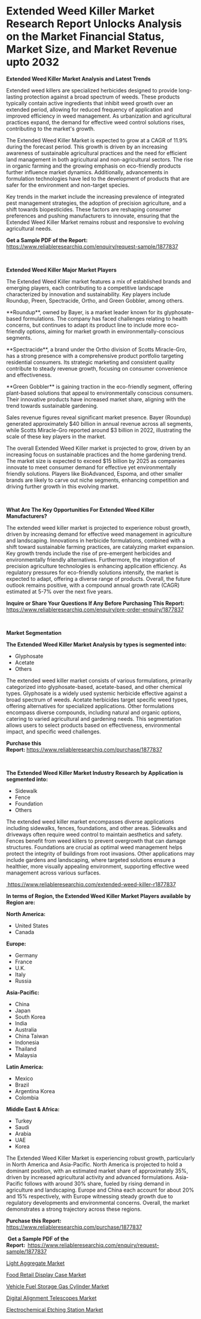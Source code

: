 <p><h1>Extended Weed Killer Market Research Report Unlocks Analysis on the Market Financial Status, Market Size, and Market Revenue upto 2032</h1></p><p><strong>Extended Weed Killer Market Analysis and Latest Trends</strong></p>
<p><p>Extended weed killers are specialized herbicides designed to provide long-lasting protection against a broad spectrum of weeds. These products typically contain active ingredients that inhibit weed growth over an extended period, allowing for reduced frequency of application and improved efficiency in weed management. As urbanization and agricultural practices expand, the demand for effective weed control solutions rises, contributing to the market's growth.</p><p>The Extended Weed Killer Market is expected to grow at a CAGR of 11.9% during the forecast period. This growth is driven by an increasing awareness of sustainable agricultural practices and the need for efficient land management in both agricultural and non-agricultural sectors. The rise in organic farming and the growing emphasis on eco-friendly products further influence market dynamics. Additionally, advancements in formulation technologies have led to the development of products that are safer for the environment and non-target species.</p><p>Key trends in the market include the increasing prevalence of integrated pest management strategies, the adoption of precision agriculture, and a shift towards biopesticides. These factors are reshaping consumer preferences and pushing manufacturers to innovate, ensuring that the Extended Weed Killer Market remains robust and responsive to evolving agricultural needs.</p></p>
<p><strong>Get a Sample PDF of the Report:&nbsp;</strong> <a href="https://www.reliableresearchiq.com/enquiry/request-sample/1877837?utm_campaign=3071&utm_medium=2&utm_source=Github&utm_content=ia&utm_term=02042025&utm_id=extended-weed-killer">https://www.reliableresearchiq.com/enquiry/request-sample/1877837</a></p>
<p>&nbsp;</p>
<p><strong>Extended Weed Killer Major Market Players</strong></p>
<p><p>The Extended Weed Killer market features a mix of established brands and emerging players, each contributing to a competitive landscape characterized by innovation and sustainability. Key players include Roundup, Preen, Spectracide, Ortho, and Green Gobbler, among others.</p><p>**Roundup**, owned by Bayer, is a market leader known for its glyphosate-based formulations. The company has faced challenges relating to health concerns, but continues to adapt its product line to include more eco-friendly options, aiming for market growth in environmentally-conscious segments.</p><p>**Spectracide**, a brand under the Ortho division of Scotts Miracle-Gro, has a strong presence with a comprehensive product portfolio targeting residential consumers. Its strategic marketing and consistent quality contribute to steady revenue growth, focusing on consumer convenience and effectiveness. </p><p>**Green Gobbler** is gaining traction in the eco-friendly segment, offering plant-based solutions that appeal to environmentally conscious consumers. Their innovative products have increased market share, aligning with the trend towards sustainable gardening.</p><p>Sales revenue figures reveal significant market presence. Bayer (Roundup) generated approximately $40 billion in annual revenue across all segments, while Scotts Miracle-Gro reported around $3 billion in 2022, illustrating the scale of these key players in the market. </p><p>The overall Extended Weed Killer market is projected to grow, driven by an increasing focus on sustainable practices and the home gardening trend. The market size is expected to exceed $15 billion by 2025 as companies innovate to meet consumer demand for effective yet environmentally friendly solutions. Players like BioAdvanced, Espoma, and other smaller brands are likely to carve out niche segments, enhancing competition and driving further growth in this evolving market.</p></p>
<p>&nbsp;</p>
<p><strong>What Are The Key Opportunities For Extended Weed Killer Manufacturers?</strong></p>
<p><p>The extended weed killer market is projected to experience robust growth, driven by increasing demand for effective weed management in agriculture and landscaping. Innovations in herbicide formulations, combined with a shift toward sustainable farming practices, are catalyzing market expansion. Key growth trends include the rise of pre-emergent herbicides and environmentally friendly alternatives. Furthermore, the integration of precision agriculture technologies is enhancing application efficiency. As regulatory pressures for eco-friendly solutions intensify, the market is expected to adapt, offering a diverse range of products. Overall, the future outlook remains positive, with a compound annual growth rate (CAGR) estimated at 5-7% over the next five years.</p></p>
<p><strong>Inquire or Share Your Questions If Any Before Purchasing This Report:</strong> <a href="https://www.reliableresearchiq.com/enquiry/pre-order-enquiry/1877837?utm_campaign=3071&utm_medium=2&utm_source=Github&utm_content=ia&utm_term=02042025&utm_id=extended-weed-killer">https://www.reliableresearchiq.com/enquiry/pre-order-enquiry/1877837</a></p>
<p>&nbsp;</p>
<p><strong>Market Segmentation</strong></p>
<p><strong>The Extended Weed Killer Market Analysis by types is segmented into:</strong></p>
<p><ul><li>Glyphosate</li><li>Acetate</li><li>Others</li></ul></p>
<p><p>The extended weed killer market consists of various formulations, primarily categorized into glyphosate-based, acetate-based, and other chemical types. Glyphosate is a widely used systemic herbicide effective against a broad spectrum of weeds. Acetate herbicides target specific weed types, offering alternatives for specialized applications. Other formulations encompass diverse compounds, including natural and organic options, catering to varied agricultural and gardening needs. This segmentation allows users to select products based on effectiveness, environmental impact, and specific weed challenges.</p></p>
<p><strong>Purchase this Report:&nbsp;</strong><a href="https://www.reliableresearchiq.com/purchase/1877837?utm_campaign=3071&utm_medium=2&utm_source=Github&utm_content=ia&utm_term=02042025&utm_id=extended-weed-killer">https://www.reliableresearchiq.com/purchase/1877837</a></p>
<p>&nbsp;</p>
<p><strong>The Extended Weed Killer Market Industry Research by Application is segmented into:</strong></p>
<p><ul><li>Sidewalk</li><li>Fence</li><li>Foundation</li><li>Others</li></ul></p>
<p><p>The extended weed killer market encompasses diverse applications including sidewalks, fences, foundations, and other areas. Sidewalks and driveways often require weed control to maintain aesthetics and safety. Fences benefit from weed killers to prevent overgrowth that can damage structures. Foundations are crucial as optimal weed management helps protect the integrity of buildings from root invasions. Other applications may include gardens and landscaping, where targeted solutions ensure a healthier, more visually appealing environment, supporting effective weed management across various surfaces.</p></p>
<p><a href="https://www.reliableresearchiq.com/extended-weed-killer-r1877837?utm_campaign=3071&utm_medium=2&utm_source=Github&utm_content=ia&utm_term=02042025&utm_id=extended-weed-killer">&nbsp;https://www.reliableresearchiq.com/extended-weed-killer-r1877837</a></p>
<p><strong>In terms of Region, the Extended Weed Killer Market Players available by Region are:</strong></p>
<p>
    <p> <strong> North America: </strong>
        <ul>
            <li>United States</li>
            <li>Canada</li>
        </ul>
        </p> 
    <p> <strong> Europe: </strong>
        <ul>
            <li>Germany</li>
            <li>France</li>
            <li>U.K.</li>
            <li>Italy</li>
            <li>Russia</li>
        </ul>
        </p> 
    <p> <strong> Asia-Pacific: </strong>
        <ul>
            <li>China</li>
            <li>Japan</li>
            <li>South Korea</li>
            <li>India</li>
            <li>Australia</li>
            <li>China Taiwan</li>
            <li>Indonesia</li>
            <li>Thailand</li>
            <li>Malaysia</li>
        </ul>
        </p> 
    <p> <strong> Latin America: </strong>
        <ul>
            <li>Mexico</li>
            <li>Brazil</li>
            <li>Argentina Korea</li>
            <li>Colombia</li>
        </ul>
        </p> 
    <p> <strong> Middle East & Africa: </strong>
        <ul>
            <li>Turkey</li>
            <li>Saudi</li>
            <li>Arabia</li>
            <li>UAE</li>
            <li>Korea</li>
        </ul>
    </p>
    </p>
<p><p>The Extended Weed Killer Market is experiencing robust growth, particularly in North America and Asia-Pacific. North America is projected to hold a dominant position, with an estimated market share of approximately 35%, driven by increased agricultural activity and advanced formulations. Asia-Pacific follows with around 30% share, fueled by rising demand in agriculture and landscaping. Europe and China each account for about 20% and 15% respectively, with Europe witnessing steady growth due to regulatory developments and environmental concerns. Overall, the market demonstrates a strong trajectory across these regions.</p></p>
<p><strong>Purchase this Report: </strong><a href="https://www.reliableresearchiq.com/purchase/1877837?utm_campaign=3071&utm_medium=2&utm_source=Github&utm_content=ia&utm_term=02042025&utm_id=extended-weed-killer">https://www.reliableresearchiq.com/purchase/1877837</a></p>
<p>&nbsp;<strong>Get a Sample PDF of the Report:&nbsp;&nbsp;</strong><a href="https://www.reliableresearchiq.com/enquiry/request-sample/1877837?utm_campaign=3071&utm_medium=2&utm_source=Github&utm_content=ia&utm_term=02042025&utm_id=extended-weed-killer">https://www.reliableresearchiq.com/enquiry/request-sample/1877837</a></p>
<p><strong></strong></p>
<p><p><a href="https://github.com/lizonbochil23/Market-Research-Report-List-1/blob/main/light-aggregate-market.md?utm_campaign=3071&utm_medium=2&utm_source=Github&utm_content=ia&utm_term=02042025&utm_id=extended-weed-killer">Light Aggregate Market</a></p><p><a href="https://www.linkedin.com/pulse/foreign-opportunities-market-dynamics-food-retail-display-ey6gc?utm_campaign=3071&utm_medium=2&utm_source=Github&utm_content=ia&utm_term=02042025&utm_id=extended-weed-killer">Food Retail Display Case Market</a></p><p><a href="https://www.linkedin.com/pulse/vehicle-fuel-storage-gas-cylinder-value-chain-analysis-f0nlf?utm_campaign=3071&utm_medium=2&utm_source=Github&utm_content=ia&utm_term=02042025&utm_id=extended-weed-killer">Vehicle Fuel Storage Gas Cylinder Market</a></p><p><a href="https://www.linkedin.com/pulse/emerging-technologies-reshaping-digital-alignment-telescopes-gyg8f?utm_campaign=3071&utm_medium=2&utm_source=Github&utm_content=ia&utm_term=02042025&utm_id=extended-weed-killer">Digital Alignment Telescopes Market</a></p><p><a href="https://www.linkedin.com/pulse/market-analysis-report-electrochemical-etching-station-kpqyc?utm_campaign=3071&utm_medium=2&utm_source=Github&utm_content=ia&utm_term=02042025&utm_id=extended-weed-killer">Electrochemical Etching Station Market</a></p></p>